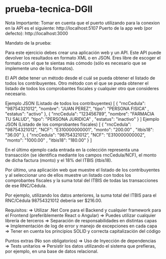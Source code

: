 # prueba-tecnica-DGII

Nota Importante:
Tomar en cuenta que el puerto utilizando para la conexion en la API es el siguiente: http://localhost:5107
Puerto de la app web (por defecto): http://localhost:3000 

Mandato de la prueba:

Para este ejercicio debes crear una aplicación web y un API. Este API puede devolver los resultados en
formato XML o en JSON. Eres libre de escoger el formato con el que te sientas más cómodo (sólo es
necesario que se implemente uno de los formatos).

El API debe tener un método desde el cuál se pueda obtener el listado de todos los contribuyentes.
Otro método con el que se pueda obtener el listado de todos los comprobantes fiscales y cualquier otro
que consideres necesario.

Ejemplo JSON (Listado de todos los contribuyentes)
[
    {
        "rncCedula": "98754321012",
        "nombre": "JUAN PEREZ",
        "tipo": "PERSONA FISICA"
        ,
        "estatus": "activo"
    },
    {
        "rncCedula": "123456789”,
        "nombre": "FARMACIA TU SALUD",
        "tipo": "PERSONA JURIDICA"
        ,
        "estatus": "inactivo"
    }
]
Ejemplo JSON (Listado de los comprobantes fiscales)
[
    {
        "rncCedula": "98754321012",
        "NCF": "E310000000001",
        "monto": "200.00"
        ,
        "itbis18": "36.00"
    },
    {
        "rncCedula": "98754321012”,
        "NCF": "E310000000002",
        "monto": "1000.00"
        ,
        "itbis18": "180.00"
    }
]

En el último ejemplo cada entrada en la colección representa una transacción (se identifica mediante
los campos rncCedula/NCF), el monto de dicha factura (monto) y el 18% del ITBIS (itbis18).

Por último, una aplicación web que muestre el listado de los contribuyentes y al seleccionar uno de
ellos muestre un listado con todos los comprobantes fiscales y la suma total del ITBIS de todas las
transacciones de ese RNC/Cédula.

Por ejemplo, utilizando los datos anteriores, la suma total del ITBIS para el RNC/Cédula 98754321012
debería ser $216.00.

Requisitos:
⇒ Utilizar .Net Core para el Backend y cualquier framework para el Frontend (preferiblemente
React o Angular)
⇒ Puedes utilizar cualquier librería de terceros
⇒ Separación de responsabilidades en distintas capas
⇒ Implementación de log de error y manejo de excepciones en cada capa
⇒ Tener en cuenta los principios SOLID y correcta capitalización del código

Puntos extras (No son obligatorios)
⇒ Uso de Inyección de dependencias
⇒ Tests unitarios
⇒ Persistir los datos utilizando el sistema que prefieras, por ejemplo, en una base de datos
relacional.